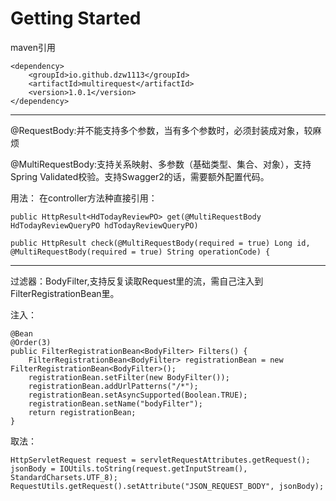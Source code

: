 # Getting Started

maven引用

```
<dependency>
    <groupId>io.github.dzw1113</groupId>
    <artifactId>multirequest</artifactId>
    <version>1.0.1</version>
</dependency>
```
---
@RequestBody:并不能支持多个参数，当有多个参数时，必须封装成对象，较麻烦

@MultiRequestBody:支持关系映射、多参数（基础类型、集合、对象），支持Spring Validated校验。支持Swagger2的话，需要额外配置代码。

用法：
在controller方法种直接引用：

```
public HttpResult<HdTodayReviewPO> get(@MultiRequestBody HdTodayReviewQueryPO hdTodayReviewQueryPO) 

public HttpResult check(@MultiRequestBody(required = true) Long id, @MultiRequestBody(required = true) String operationCode) {
```

---

过滤器：BodyFilter,支持反复读取Request里的流，需自己注入到FilterRegistrationBean里。

注入：
```
@Bean
@Order(3)
public FilterRegistrationBean<BodyFilter> Filters() {
    FilterRegistrationBean<BodyFilter> registrationBean = new FilterRegistrationBean<BodyFilter>();
    registrationBean.setFilter(new BodyFilter());
    registrationBean.addUrlPatterns("/*");
    registrationBean.setAsyncSupported(Boolean.TRUE);
    registrationBean.setName("bodyFilter");
    return registrationBean;
}
```
取法：

```
HttpServletRequest request = servletRequestAttributes.getRequest();
jsonBody = IOUtils.toString(request.getInputStream(), StandardCharsets.UTF_8);
RequestUtils.getRequest().setAttribute("JSON_REQUEST_BODY", jsonBody);
```
